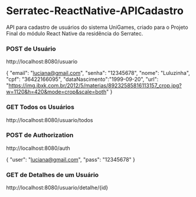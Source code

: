# Serratec-ReactNative-APICadastro
API para cadastro de usuários do sistema UniGames,  criado para o Projeto Final do módulo React Native da residência do Serratec.


<h3>POST de Usuário</h3>
http://localhost:8080/usuario

{
	"email": "luciana@gmail.com",
	"senha": "12345678",
	"nome": "Luluzinha",
	"cpf": "36422166095",
	"dataNascimento":"1999-09-20",
	"url": "https://img.ibxk.com.br/2012/5/materias/89232585816113157_crop.jpg?w=1120&h=420&mode=crop&scale=both"
}


<h3>GET Todos os Usuários</h3>
http://localhost:8080/usuario/todos


<h3>POST de Authorization</h3>
http://localhost:8080/auth

{
	"user": "luciana@gmail.com",
	"pass": "12345678"
}


<h3>GET de Detalhes de um Usuário</h3>
http://localhost:8080/usuario/detalhe/{id}

